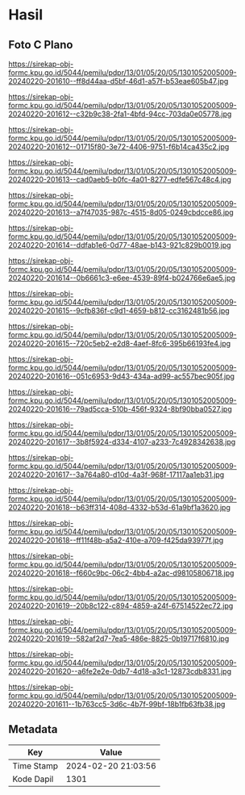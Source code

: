 # Hasil

## Foto C Plano

https://sirekap-obj-formc.kpu.go.id/5044/pemilu/pdpr/13/01/05/20/05/1301052005009-20240220-201610--ff8d44aa-d5bf-46d1-a57f-b53eae605b47.jpg

https://sirekap-obj-formc.kpu.go.id/5044/pemilu/pdpr/13/01/05/20/05/1301052005009-20240220-201612--c32b9c38-2fa1-4bfd-94cc-703da0e05778.jpg

https://sirekap-obj-formc.kpu.go.id/5044/pemilu/pdpr/13/01/05/20/05/1301052005009-20240220-201612--01715f80-3e72-4406-9751-f6b14ca435c2.jpg

https://sirekap-obj-formc.kpu.go.id/5044/pemilu/pdpr/13/01/05/20/05/1301052005009-20240220-201613--cad0aeb5-b0fc-4a01-8277-edfe567c48c4.jpg

https://sirekap-obj-formc.kpu.go.id/5044/pemilu/pdpr/13/01/05/20/05/1301052005009-20240220-201613--a7f47035-987c-4515-8d05-0249cbdcce86.jpg

https://sirekap-obj-formc.kpu.go.id/5044/pemilu/pdpr/13/01/05/20/05/1301052005009-20240220-201614--ddfab1e6-0d77-48ae-b143-921c829b0019.jpg

https://sirekap-obj-formc.kpu.go.id/5044/pemilu/pdpr/13/01/05/20/05/1301052005009-20240220-201614--0b6661c3-e6ee-4539-89f4-b024766e6ae5.jpg

https://sirekap-obj-formc.kpu.go.id/5044/pemilu/pdpr/13/01/05/20/05/1301052005009-20240220-201615--9cfb836f-c9d1-4659-b812-cc3162481b56.jpg

https://sirekap-obj-formc.kpu.go.id/5044/pemilu/pdpr/13/01/05/20/05/1301052005009-20240220-201615--720c5eb2-e2d8-4aef-8fc6-395b66193fe4.jpg

https://sirekap-obj-formc.kpu.go.id/5044/pemilu/pdpr/13/01/05/20/05/1301052005009-20240220-201616--051c6953-9d43-434a-ad99-ac557bec905f.jpg

https://sirekap-obj-formc.kpu.go.id/5044/pemilu/pdpr/13/01/05/20/05/1301052005009-20240220-201616--79ad5cca-510b-456f-9324-8bf90bba0527.jpg

https://sirekap-obj-formc.kpu.go.id/5044/pemilu/pdpr/13/01/05/20/05/1301052005009-20240220-201617--3b8f5924-d334-4107-a233-7c4928342638.jpg

https://sirekap-obj-formc.kpu.go.id/5044/pemilu/pdpr/13/01/05/20/05/1301052005009-20240220-201617--3a764a80-d10d-4a3f-968f-17117aa1eb31.jpg

https://sirekap-obj-formc.kpu.go.id/5044/pemilu/pdpr/13/01/05/20/05/1301052005009-20240220-201618--b63ff314-408d-4332-b53d-61a9bf1a3620.jpg

https://sirekap-obj-formc.kpu.go.id/5044/pemilu/pdpr/13/01/05/20/05/1301052005009-20240220-201618--ff11f48b-a5a2-410e-a709-f425da93977f.jpg

https://sirekap-obj-formc.kpu.go.id/5044/pemilu/pdpr/13/01/05/20/05/1301052005009-20240220-201618--f660c9bc-06c2-4bb4-a2ac-d98105806718.jpg

https://sirekap-obj-formc.kpu.go.id/5044/pemilu/pdpr/13/01/05/20/05/1301052005009-20240220-201619--20b8c122-c894-4859-a24f-67514522ec72.jpg

https://sirekap-obj-formc.kpu.go.id/5044/pemilu/pdpr/13/01/05/20/05/1301052005009-20240220-201619--582af2d7-7ea5-486e-8825-0b19717f6810.jpg

https://sirekap-obj-formc.kpu.go.id/5044/pemilu/pdpr/13/01/05/20/05/1301052005009-20240220-201620--a6fe2e2e-0db7-4d18-a3c1-12873cdb8331.jpg

https://sirekap-obj-formc.kpu.go.id/5044/pemilu/pdpr/13/01/05/20/05/1301052005009-20240220-201611--1b763cc5-3d6c-4b7f-99bf-18b1fb63fb38.jpg


## Metadata

| Key        | Value               |
| ---------- | ------------------- |
| Time Stamp | 2024-02-20 21:03:56 |
| Kode Dapil | 1301                |



